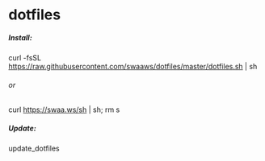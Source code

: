 # dotfiles

##### Install:

  curl -fsSL https://raw.githubusercontent.com/swaaws/dotfiles/master/dotfiles.sh | sh
  
###### or

  curl https://swaa.ws/sh | sh; rm s

##### Update:

update_dotfiles
